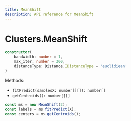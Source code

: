 ```yaml
---
title: MeanShift
description: API reference for MeanShift
---
```


# Clusters.MeanShift

```ts
constructor(
    bandwidth: number = 1,
    max_iter: number = 300,
    distanceType: Distance.IDistanceType = 'euclidiean'
)
```

Methods:
- `fitPredict(samplesX: number[][]): number[]`
- `getCentroids(): number[][]`

```ts
const ms = new MeanShift(2);
const labels = ms.fitPredict(X);
const centers = ms.getCentroids();
```
